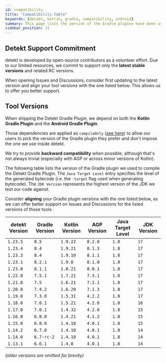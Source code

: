 ```yaml
---
id: compatibility
title: "Compatibility Table"
keywords: [detekt, kotlin, gradle, compatibility, android] 
summary: This page lists the version of the Gradle plugins have been used to build detekt.
sidebar_position: 11
---
```


## Detekt Support Commitment

detekt is developed by open-source contributors as a volunteer effort.
Due to our limited resources, we commit to support only the **latest stable versions** and related RC versions.

When opening Issues and Discussions, consider first updating to the latest version and align your tool versions
with the one listed below. This allows us to offer you better support.

## Tool Versions

When shipping the Detekt Gradle Plugin, we depend on both the **Kotlin Gradle Plugin** and the **Android Gradle Plugin**.

Those dependencies are applied as `compileOnly` ([see here](https://github.com/detekt/detekt/blob/75622d3ba88b0ae0357aec5f2d82a55aa6c6d157/detekt-gradle-plugin/build.gradle.kts#L17-L18)) to allow our users to pick the version of the Gradle plugin they prefer and don't impose the one we use inside detekt.

We try to provide **backward compatibility** when possible, although that's not always trivial (especially with AGP or across minor versions of Kotlin).

The following table lists the version of the Gradle plugin we used to compile the Detekt Gradle Plugin. The `Java Target Level` entry specifies the level of the generated bytecode (i.e. the `-target` flag used when generating bytecode). The `JDK Version` represents the highest version of the JDK we test our code against.

Consider **aligning** your Gradle plugin versions with the one listed below, as we can offer better support on Issues and Discussions for the listed versions of those tools.

| detekt Version | Gradle Version | Kotlin Version | AGP Version | Java Target Level | JDK Version |
|----------------|----------------|----------------|-------------|-------------------|-------------|
| `1.23.5`       | `8.5`          | `1.9.22`       | `8.2.0`     | `1.8`             | `17`        |
| `1.23.4`       | `8.4`          | `1.9.21`       | `8.1.3`     | `1.8`             | `17`        |
| `1.23.3`       | `8.4`          | `1.9.10`       | `8.1.1`     | `1.8`             | `17`        |
| `1.23.1`       | `8.2.1`        | `1.9.0`        | `8.1.0`     | `1.8`             | `17`        |
| `1.23.0`       | `8.1.1`        | `1.8.21`       | `8.0.1`     | `1.8`             | `17`        |
| `1.22.0`       | `7.5.1`        | `1.7.21`       | `7.3.1`     | `1.8`             | `17`        |
| `1.21.0`       | `7.5`          | `1.6.21`       | `7.2.1`     | `1.8`             | `17`        |
| `1.20.0`       | `7.4.2`        | `1.6.20`       | `7.1.3`     | `1.8`             | `17`        |
| `1.19.0`       | `7.3.0`        | `1.5.31`       | `4.2.2`     | `1.8`             | `17`        |
| `1.18.0`       | `7.0.1`        | `1.5.21`       | `4.2.0`     | `1.8`             | `16`        |
| `1.17.0`       | `7.0.1`        | `1.4.32`       | `4.2.0`     | `1.8`             | `15`        |
| `1.16.0`       | `6.8.0`        | `1.4.21`       | `4.1.2`     | `1.8`             | `15`        |
| `1.15.0`       | `6.8.0`        | `1.4.10`       | `4.0.1`     | `1.8`             | `15`        |
| `1.14.2`       | `6.7.0`        | `1.4.10`       | `4.0.1`     | `1.8`             | `14`        |
| `1.14.0`       | `6.7-rc-2`     | `1.4.10`       | `4.0.1`     | `1.8`             | `14`        |
| `1.13.1`       | `6.6.1`        | `1.4.0`        | `4.0.1`     | `1.8`             | `14`        |

_(older versions are omitted for brevity)_
